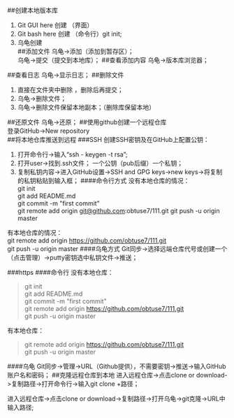 ##创建本地版本库
1. Git GUI here 创建  （界面）
2. Git bash here 创建  （命令行）git init;
3. 乌龟创建  
##添加文件
乌龟->添加（添加到暂存区）；  
乌龟->提交（提交到本地库）；
##查看添加内容
乌龟->版本库浏览器；  

##查看日志
乌龟->显示日志；
##删除文件

1. 直接在文件夹中删除  ，删除后再提交；  
2. 乌龟->删除文件；  
3. 乌龟->删除文件保留本地副本；（删除库保留本地）

##还原文件
乌龟->还原；
##使用github创建一个远程仓库  
登录GitHub->New repository  
##将本地仓库推送到远程
###SSH
创建SSH密钥及在GitHub上配置公钥：
1. 打开命令行->输入“ssh - keygen -t rsa”;  
2. 打开user->找到.ssh文件； 一个公钥（pub后缀）一个私钥；  
3. 复制私钥内容->进入GitHub设置->SSH and GPG keys->new keys->将复制的私钥粘贴到输入框；
####命令行方式
没有本地仓库的情况：  
git init  
git add README.md  
git commit -m "first commit"  
git remote add origin git@github.com:obtuse7/111.git
git push -u origin master  

有本地仓库的情况：  
git remote add origin https://github.com/obtuse7/111.git  
git push -u origin master
####乌龟方式
Git同步->选择远端仓库代号或创建一个（点击管理）->putty密钥选中私钥文件->推送；

                
###https
####命令行
没有本地仓库：  

>git init  
git add README.md  
git commit -m "first commit"  
git remote add origin https://github.com/obtuse7/111.git  
git push -u origin master 
 
有本地仓库：  
>git remote add origin https://github.com/obtuse7/111.git  
git push -u origin master  

####乌龟
Git同步->管理->URL（Github提供），不需要密钥->推送->输入GitHub账户名和密码；
##克隆远程仓库到本地
进入远程仓库->点击clone or download->复制路径->打开命令行->输入git clone +路径；  

进入远程仓库->点击clone or download->复制路径->打开乌龟->git克隆->URL中输入路径;
